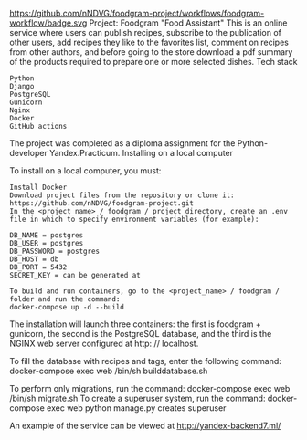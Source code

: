 https://github.com/nNDVG/foodgram-project/workflows/foodgram-workflow/badge.svg
Project: Foodgram "Food Assistant"
This is an online service where users can publish recipes, subscribe to the publication of other users, add recipes they like to the favorites list, comment on recipes from other authors, and before going to the store download a pdf summary of the products required to prepare one or more selected dishes.
Tech stack

    Python
    Django
    PostgreSQL
    Gunicorn
    Nginx
    Docker
    GitHub actions

The project was completed as a diploma assignment for the Python-developer Yandex.Practicum.
Installing on a local computer

To install on a local computer, you must:

    Install Docker
    Download project files from the repository or clone it: https://github.com/nNDVG/foodgram-project.git
    In the <project_name> / foodgram / project directory, create an .env file in which to specify environment variables (for example):

    DB_NAME = postgres
    DB_USER = postgres
    DB_PASSWORD = postgres
    DB_HOST = db
    DB_PORT = 5432
    SECRET_KEY = can be generated at

    To build and run containers, go to the <project_name> / foodgram / folder and run the command:
    docker-compose up -d --build

The installation will launch three containers: the first is foodgram + gunicorn, the second is the PostgreSQL database, and the third is the NGINX web server configured at http: // localhost.

To fill the database with recipes and tags, enter the following command:
    docker-compose exec web /bin/sh builddatabase.sh

To perform only migrations, run the command:
    docker-compose exec web /bin/sh migrate.sh
To create a superuser system, run the command:
docker-compose exec web python manage.py creates superuser




An example of the service can be viewed at http://yandex-backend7.ml/
